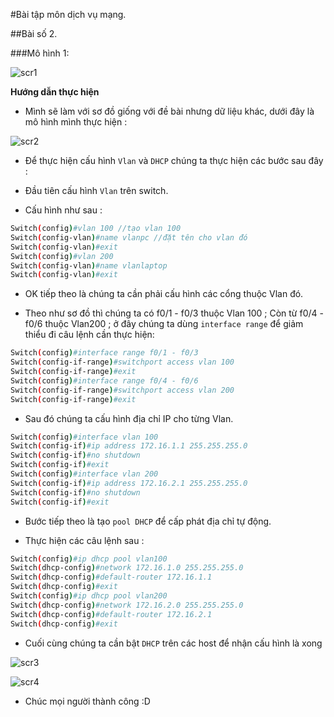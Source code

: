 #Bài tập môn dịch vụ mạng.

##Bài số 2.

###Mô hình 1:

![scr1](http://i.imgur.com/caaysa4.png)

**Hướng dẫn thực hiện**

- Mình sẽ làm với sơ đồ giống với đề bài nhưng dữ liệu khác, dưới đây là mô hình mình thực hiện :

![scr2](http://i.imgur.com/WIWlCUm.png)

- Để thực hiện cấu hình `Vlan` và `DHCP` chúng ta thực hiện các bước sau đây :

- Đầu tiên cấu hình `Vlan` trên switch.

- Cấu hình như sau :

```sh
Switch(config)#vlan 100 //tạo vlan 100
Switch(config-vlan)#name vlanpc //đặt tên cho vlan đó
Switch(config-vlan)#exit
Switch(config)#vlan 200
Switch(config-vlan)#name vlanlaptop
Switch(config-vlan)#exit
```

- OK tiếp theo là chúng ta cần phải cấu hình các cổng thuộc Vlan đó.

- Theo như sơ đồ thì chúng ta có f0/1 - f0/3 thuộc Vlan 100 ; Còn từ f0/4 - f0/6 thuộc Vlan200 ; ở đây chúng ta dùng `interface range` để giảm thiểu đi câu lệnh cần thực hiện:

```sh
Switch(config)#interface range f0/1 - f0/3
Switch(config-if-range)#switchport access vlan 100
Switch(config-if-range)#exit
Switch(config)#interface range f0/4 - f0/6
Switch(config-if-range)#switchport access vlan 200
Switch(config-if-range)#exit
```

- Sau đó chúng ta cấu hình địa chỉ IP cho từng Vlan.

```sh
Switch(config)#interface vlan 100
Switch(config-if)#ip address 172.16.1.1 255.255.255.0
Switch(config-if)#no shutdown 
Switch(config-if)#exit
Switch(config)#interface vlan 200
Switch(config-if)#ip address 172.16.2.1 255.255.255.0
Switch(config-if)#no shutdown
Switch(config-if)#exit
```

- Bước tiếp theo là tạo `pool DHCP` để cấp phát địa chỉ tự động.

- Thực hiện các câu lệnh sau :

```sh
Switch(config)#ip dhcp pool vlan100
Switch(dhcp-config)#network 172.16.1.0 255.255.255.0
Switch(dhcp-config)#default-router 172.16.1.1
Switch(dhcp-config)#exit
Switch(config)#ip dhcp pool vlan200
Switch(dhcp-config)#network 172.16.2.0 255.255.255.0
Switch(dhcp-config)#default-router 172.16.2.1
Switch(dhcp-config)#exit
```

- Cuối cùng chúng ta cần bật `DHCP` trên các host để nhận cấu hình là xong

![scr3](http://i.imgur.com/ThKX4YG.png)

![scr4](http://i.imgur.com/HevCp8L.png)

- Chúc mọi người thành công :D